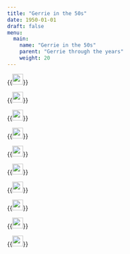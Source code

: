 ```yaml
---
title: "Gerrie in the 50s"
date: 1950-01-01
draft: false
menu:
  main:
    name: "Gerrie in the 50s"
    parent: "Gerrie through the years"
    weight: 20
---
```


{{<image width="25em" frame="true" caption="1950" src="img/1950s/1950a.jpg" >}}

{{<image width="25em" frame="true" caption="1950" src="img/1950s/1950b.jpg" >}}

{{<image width="25em" frame="true" caption="Gerrie in the office at McCann" src="img/1950s/1950s_Gerrie_in_office_at_McCann.jpg" >}}

{{<image width="25em" frame="true" caption="1951" src="img/1950s/1951.jpg" >}}

{{<image width="25em" frame="true" caption="1951" src="img/1950s/1951a.jpg" >}}

{{<image width="25em" frame="true" caption="1954" src="img/1950s/1954b.jpg" >}}

{{<image width="25em" frame="true" caption="1954" src="img/1950s/1954.jpg" >}}

{{<image width="25em" frame="true" caption="1954" src="img/1950s/1954b.jpg" >}}

{{<image width="25em" frame="true" caption="1959" src="img/1950s/1959.jpg" >}}

{{<image width="25em" frame="true" caption="1959" src="img/1950s/1959b.jpg" >}}

